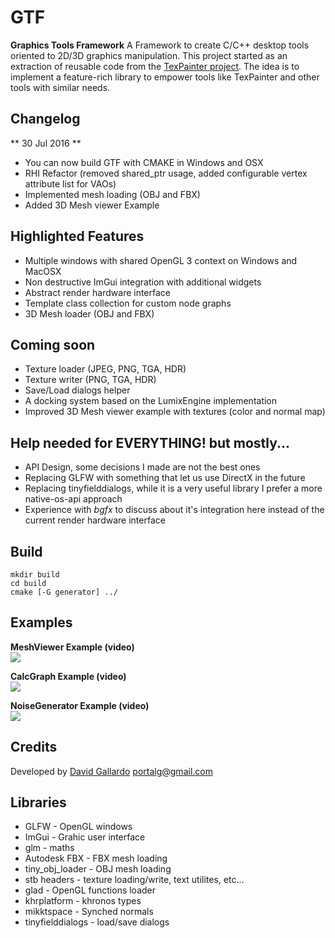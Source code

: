 # GTF
**Graphics Tools Framework**
A Framework to create C/C++ desktop tools oriented to 2D/3D graphics manipulation. 
This project started as an extraction of reusable code from the <a href="https://www.youtube.com/watch?v=f0P1ZqO0zOk" target="_blank">TexPainter project</a>. 
The idea is to implement a feature-rich library to empower  tools like TexPainter and other tools with similar needs.

Changelog
---------
** 30 Jul 2016 **
- You can now build GTF with CMAKE in Windows and OSX 
- RHI Refactor (removed shared_ptr usage, added configurable vertex attribute list for VAOs)
- Implemented mesh loading (OBJ and FBX)
- Added 3D Mesh viewer Example

Highlighted Features
--------------------
- Multiple windows with shared OpenGL 3 context on Windows and MacOSX
- Non destructive ImGui integration with additional widgets
- Abstract render hardware interface 
- Template class collection for custom node graphs
- 3D Mesh loader (OBJ and FBX)

Coming soon
-----------
- Texture loader (JPEG, PNG, TGA, HDR)
- Texture writer (PNG, TGA, HDR) 
- Save/Load dialogs helper
- A docking system based on the LumixEngine implementation
- Improved 3D Mesh viewer example with textures (color and normal map)

Help needed for EVERYTHING! but mostly...
-----------------------------------------
- API Design, some decisions I made are not the best ones
- Replacing GLFW with something that let us use DirectX in the future
- Replacing tinyfielddialogs, while it is a very useful library I prefer a more native-os-api approach
- Experience with *bgfx* to discuss about it's integration here instead of the current render hardware interface

Build
------
	mkdir build
	cd build
	cmake [-G generator] ../

Examples
--------
**MeshViewer Example (video)**
<br />
<a href="http://www.youtube.com/watch?v=1QZ2a1jzXLc" target="_blank">
<img src="http://img.youtube.com/vi/1QZ2a1jzXLc/0.jpg"/>
</a>

**CalcGraph Example (video)**
<br />
<a href="http://www.youtube.com/watch?v=m6eteEPQ0Lg" target="_blank">
<img src="http://img.youtube.com/vi/m6eteEPQ0Lg/0.jpg"/>
</a>

**NoiseGenerator Example (video)**
<br />
<a href="http://www.youtube.com/watch?v=XCk2LmzZI3A" target="_blank">
<img src="http://img.youtube.com/vi/XCk2LmzZI3A/0.jpg"/>
</a>

Credits
-------
Developed by [David Gallardo](https://twitter.com/galloscript) portalg@gmail.com

Libraries
---------
- GLFW - OpenGL windows
- ImGui - Grahic user interface
- glm - maths
- Autodesk FBX - FBX mesh loading
- tiny_obj_loader - OBJ mesh loading
- stb headers - texture loading/write, text utilites, etc...
- glad - OpenGL functions loader
- khrplatform - khronos types
- mikktspace - Synched normals
- tinyfielddialogs - load/save dialogs

